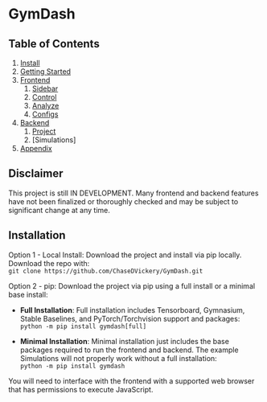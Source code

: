 # GymDash
## Table of Contents
1. [Install](getting_started/controls.md)
2. [Getting Started](#getting-started)
3. [Frontend](#usage-frontend)
    1. [Sidebar](#sidebar)
    2. [Control](#control)
    3. [Analyze](#analyze)
    4. [Configs](#configs)
4. [Backend](#usage-frontend)
    1. [Project](#projects)
    2. [Simulations]
5. [Appendix](#appendix)


## Disclaimer
This project is still IN DEVELOPMENT. Many frontend and backend features have not been finalized or thoroughly checked and may be subject to significant change at any time.


## Installation
Option 1 - Local Install: Download the project and install via pip
locally. Download the repo with:\
`git clone https://github.com/ChaseDVickery/GymDash.git`

Option 2 - pip: Download the project via pip using a full install or a minimal base install:

- **Full Installation**: Full installation includes Tensorboard, Gymnasium,
Stable Baselines, and PyTorch/Torchvision support and packages:\
`python -m pip install gymdash[full]`

- **Minimal Installation**: Minimal installation just includes the base packages
required to run the frontend and backend. The example Simulations will not
properly work without a full installation:\
`python -m pip install gymdash`

You will need to interface with the frontend with a supported web browser that has permissions to execute JavaScript.